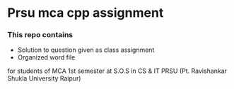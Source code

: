 # Prsu mca cpp assignment
### This repo contains 
- Solution to question given as class assignment
- Organized word file
  
for students of MCA 1st semester at S.O.S in CS & IT PRSU (Pt. Ravishankar Shukla University Raipur)

